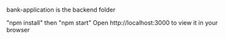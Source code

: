 bank-application is the backend folder

"npm install" then
"npm start"
Open http://localhost:3000 to view it in your browser


